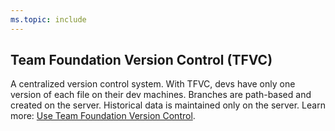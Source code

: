```yaml
---
ms.topic: include
---
```



## Team Foundation Version Control (TFVC)

A centralized version control system. With TFVC, devs have only one version of each file on their dev machines. Branches are path-based and created on the server. Historical data is maintained only on the server. Learn more: [Use Team Foundation Version Control](../../repos/tfvc/what-is-tfvc.md).